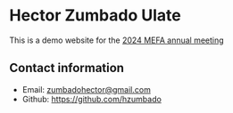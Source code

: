 # Hector Zumbado Ulate
This is a demo website for the [2024 MEFA annual meeting](https://erenweb.org/mefa-events/2024-annual-meeting/) 

## Contact information

* Email: zumbadohector@gmail.com
* Github: https://github.com/hzumbado
